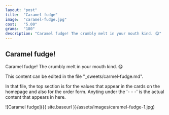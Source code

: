 ```yaml
---
layout: "post"
title:  "Caramel fudge"
image: 	"caramel-fudge.jpg"
cost: 	"5.00"
grams:	"180"
description: "Caramel fudge! The crumbly melt in your mouth kind. 😋"
---
```


## Caramel fudge!

Caramel fudge! The crumbly melt in your mouth kind. 😋

This content can be edited in the file "_sweets/carmel-fudge.md".  

In that file, the top section is for the values that appear in the cards on the homepage 
and also for the order form.  Anyting under the '- - -' is the actual content that appears in here.

![Caramel fudge]({{ site.baseurl }}/assets/images/caramel-fudge-1.jpg)
